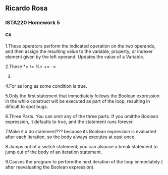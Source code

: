 ## Ricardo Rosa

### ISTA220 Homework 5

#### C# 



1.These operators perform the indicated operation on the two operands, and then assign the resulting value to the variable, property, or indexer element given by the left operand.
Updates the value of a Variable.

2.These	 *= /= %= += -=

3.

4.For as long as some condition is true.

5.Only the first statement that immediately follows the Boolean expression in the while construct will be executed as part of the loop, resulting in dificult to spot bugs.

6.Three Parts. You can omit any of the three parts. If you omitthe Boolean expression, it defaults to true, and the statement runs forever.

7.Make it a do statement??? because its Boolean expression is evaluated after each iteration, so the body always executes at east once.

8.Jumps out of a switch statement; you can alsouse a break statement to jump out of the body of an iteration statement.

9.Causes the program to performthe next iteration of the loop immediately ( after reevaluating the Boolean expression).